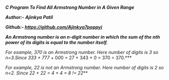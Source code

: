 ***C Program To Find All Armstrong Number in A Given Range***

***Author:- Ajinkya Patil***

***Github:- https://github.com/Ajinkya7poppyi***

***An Armstrong number is an n-digit number in which the sum of the nth power of its digits is equal to the number itself.***

***For example, 370 is an Armstrong number. Here number of digits is 3 so n=3.Since 3*3*3 + 7*7*7* + 0*0*0 = 27 + 343 + 0 = 370 = 370.***

***For example, 22 is not an Armstrong number. Here number of digits is 2 so n=2. Since 2*2 + 2*2 = 4 + 4 = 8 != 22***
